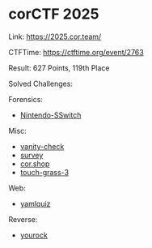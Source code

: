 # corCTF 2025

Link: <https://2025.cor.team/>

CTFTime: <https://ctftime.org/event/2763>

Result: 627 Points, 119th Place

Solved Challenges:

Forensics:

- [Nintendo-SSwitch](./nintendo-sswitch.md)

Misc:

- [vanity-check](./vanity-check.md)
- [survey](./survey.md)
- [cor.shop](./cor-shop.md)
- [touch-grass-3](./touch-grass-3.md)

Web:

- [yamlquiz](./yamlquiz.md)

Reverse:

- [yourock](./yourock.md)
